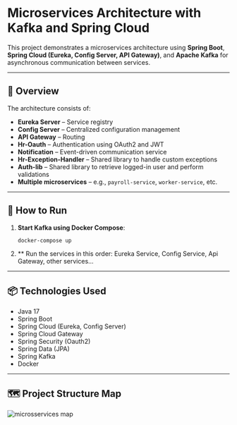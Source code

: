 # Microservices Architecture with Kafka and Spring Cloud

This project demonstrates a microservices architecture using **Spring Boot**, **Spring Cloud (Eureka, Config Server, API Gateway)**, and **Apache Kafka** for asynchronous communication between services.

---

## 🧭 Overview

The architecture consists of:

- **Eureka Server** – Service registry
- **Config Server** – Centralized configuration management
- **API Gateway** – Routing
- **Hr-Oauth** – Authentication using OAuth2 and JWT
- **Notification** – Event-driven communication service
- **Hr-Exception-Handler** – Shared library to handle custom exceptions
- **Auth-lib** – Shared library to retrieve logged-in user and perform validations
- **Multiple microservices** – e.g., `payroll-service`, `worker-service`, etc.

---

## 🚀 How to Run

1. **Start Kafka using Docker Compose**:

   ```bash
   docker-compose up

2. ** Run the services in this order: Eureka Service, Config Service, Api Gateway, other services...

---

## 📦 Technologies Used
- Java 17
- Spring Boot
- Spring Cloud (Eureka, Config Server)
- Spring Cloud Gateway
- Spring Security (Oauth2)
- Spring Data (JPA)
- Spring Kafka
- Docker

---

## 🗺️ Project Structure Map

![microsservices map](https://github.com/user-attachments/assets/e3d0fff8-279b-4fb5-a836-26a43bfdb2fa)
